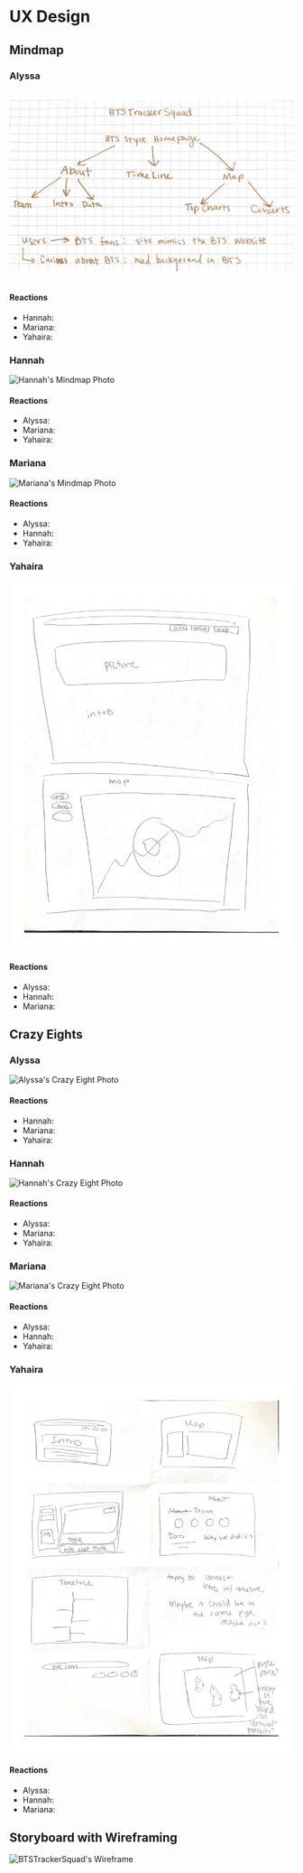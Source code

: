 # UX Design

## Mindmap
### Alyssa 
![Alyssa's Mindmap Photo](/photos/alyssa_mindmap.png "Alyssa's Mindmap Photo")
#### Reactions
- Hannah:
- Mariana:
- Yahaira: 
### Hannah
![Hannah's Mindmap Photo](/photos/hannah_mindmap.png "Hannah's Mindmap Photo")
#### Reactions
- Alyssa:
- Mariana:
- Yahaira: 
### Mariana
![Mariana's Mindmap Photo](/photos/mariana_mindmap.png "Mariana's Mindmap Photo")
#### Reactions
- Alyssa: 
- Hannah:
- Yahaira: 
### Yahaira
![Yahaira's Mindmap Photo](/photos/yahaira_mindmap.png "Yahaira's Mindmap Photo")
#### Reactions
- Alyssa:
- Hannah:
- Mariana:

## Crazy Eights 
### Alyssa 
![Alyssa's Crazy Eight Photo](/photos/alyssa_crazyeight.png "Alyssa's Crazy Eight Photo")
#### Reactions
- Hannah:
- Mariana:
- Yahaira: 
### Hannah
![Hannah's Crazy Eight Photo](/photos/hannah_crazyeight.png "Hannah's Crazy Eight Photo")
#### Reactions
- Alyssa:
- Mariana:
- Yahaira: 
### Mariana
![Mariana's Crazy Eight Photo](/photos/mariana_crazyeight.png "Mariana's Crazy Eight Photo")
#### Reactions
- Alyssa: 
- Hannah:
- Yahaira: 
### Yahaira
![Yahaira's Crazy Eight Photo](/photos/yahaira_crazyeight.png "Yahaira's Crazy Eight Photo")
#### Reactions
- Alyssa:
- Hannah:
- Mariana: 

## Storyboard with Wireframing
![BTSTrackerSquad's Wireframe](/photos/wireframe.png "BTSTrackerSquad's Wireframe")
